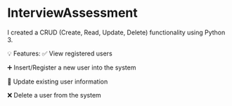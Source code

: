 ﻿# InterviewAssessment
  I created a CRUD (Create, Read, Update, Delete) functionality using Python 3.

💡 Features:
✅ View registered users

➕ Insert/Register a new user into the system

🔄 Update existing user information

❌ Delete a user from the system
